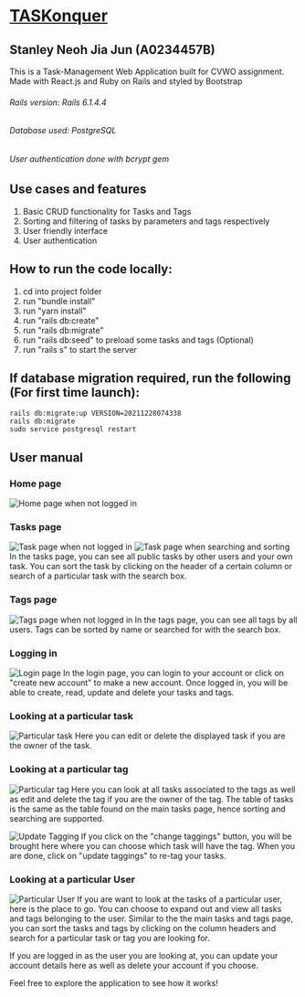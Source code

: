 # [TASKonquer](https://taskonquer-app.herokuapp.com/)

## Stanley Neoh Jia Jun (A0234457B)
This is a Task-Management Web Application built for CVWO assignment.
Made with React.js and Ruby on Rails and styled by Bootstrap
###### Rails version: Rails 6.1.4.4
###### Database used: PostgreSQL
###### User authentication done with bcrypt gem

## Use cases and features
1. Basic CRUD functionality for Tasks and Tags
2. Sorting and filtering of tasks by parameters and tags respectively
3. User friendly interface
4. User authentication

## How to run the code locally:
1) cd into project folder
2) run "bundle install"
3) run "yarn install"
4) run "rails db:create"
5) run "rails db:migrate"
6) run "rails db:seed" to preload some tasks and tags (Optional)
7) run "rails s" to start the server

## If database migration required, run the following (For first time launch):
```
rails db:migrate:up VERSION=20211228074338
rails db:migrate
sudo service postgresql restart
```

## User manual
### Home page
![Home page when not logged in](https://res.cloudinary.com/deb0xrj56/image/upload/v1642678323/CVWO%20assets/README%20Pics/Home_notLoggedIn_otynsj.png)

### Tasks page
![Task page when not logged in](https://res.cloudinary.com/deb0xrj56/image/upload/v1642679126/CVWO%20assets/README%20Pics/Tasks_notLoggedIn_eqpki3.png)
![Task page when searching and sorting](https://res.cloudinary.com/deb0xrj56/image/upload/v1642679431/CVWO%20assets/README%20Pics/Tasks_searchingAndSorting_ee7jxm.png)
In the tasks page, you can see all public tasks by other users and your own task. You can sort the task by clicking on the header of a certain column or search of a particular task with the search box.

### Tags page
![Tags page when not logged in](https://res.cloudinary.com/deb0xrj56/image/upload/v1642679653/CVWO%20assets/README%20Pics/Tags_notLoggedIn_ahbt1d.png)
In the tags page, you can see all tags by all users. Tags can be sorted by name or searched for with the search box.

### Logging in
![Login page](https://res.cloudinary.com/deb0xrj56/image/upload/v1642680028/CVWO%20assets/README%20Pics/Login_loggingin_uuawxs.png)
In the login page, you can login to your account or click on "create new account" to make a new account. Once logged in, you will be able to create, read, update and delete your tasks and tags.

### Looking at a particular task
![Particular task](https://res.cloudinary.com/deb0xrj56/image/upload/v1642680377/CVWO%20assets/README%20Pics/Task_main_w09kfk.png)
Here you can edit or delete the displayed task if you are the owner of the task.

### Looking at a particular tag
![Particular tag](https://res.cloudinary.com/deb0xrj56/image/upload/v1642680607/CVWO%20assets/README%20Pics/Tag_main_icxkih.png)
Here you can look at all tasks associated to the tags as well as edit and delete the tag if you are the owner of the tag. The table of tasks is the same as the table found on the main tasks page, hence sorting and searching are supported.

![Update Tagging](https://res.cloudinary.com/deb0xrj56/image/upload/v1642680716/CVWO%20assets/README%20Pics/Tag_updateTagging_fig9rp.png)
If you click on the "change taggings" button, you will be brought here where you can choose which task will have the tag. When you are done, click on "update taggings" to re-tag your tasks.

### Looking at a particular User
![Particular User](https://res.cloudinary.com/deb0xrj56/image/upload/v1642681041/CVWO%20assets/README%20Pics/User_main_mbmavd.png)
If you are want to look at the tasks of a particular user, here is the place to go. You can choose to expand out and view all tasks and tags belonging to the user. Similar to the the main tasks and tags page, you can sort the tasks and tags by clicking on the column headers and search for a particular task or tag you are looking for.

If you are logged in as the user you are looking at, you can update your account details here as well as delete your account if you choose.

Feel free to explore the application to see how it works!